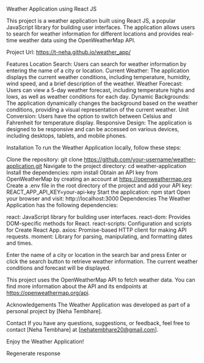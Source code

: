 Weather Application using React JS


This project is a weather application built using React JS, a popular JavaScript library for building user interfaces. The application allows users to search for weather information for different locations and provides real-time weather data using the OpenWeatherMap API.

Project Url: https://t-neha.github.io/weather_app/

Features
Location Search: Users can search for weather information by entering the name of a city or location.
Current Weather: The application displays the current weather conditions, including temperature, humidity, wind speed, and a brief description of the weather.
Weather Forecast: Users can view a 5-day weather forecast, including temperature highs and lows, as well as weather conditions for each day.
Dynamic Backgrounds: The application dynamically changes the background based on the weather conditions, providing a visual representation of the current weather.
Unit Conversion: Users have the option to switch between Celsius and Fahrenheit for temperature display.
Responsive Design: The application is designed to be responsive and can be accessed on various devices, including desktops, tablets, and mobile phones.



Installation
To run the Weather Application locally, follow these steps:

Clone the repository: git clone https://github.com/your-username/weather-application.git
Navigate to the project directory: cd weather-application
Install the dependencies: npm install
Obtain an API key from OpenWeatherMap by creating an account at https://openweathermap.org
Create a .env file in the root directory of the project and add your API key: REACT_APP_API_KEY=your-api-key
Start the application: npm start
Open your browser and visit: http://localhost:3000
Dependencies
The Weather Application has the following dependencies:

react: JavaScript library for building user interfaces.
react-dom: Provides DOM-specific methods for React.
react-scripts: Configuration and scripts for Create React App.
axios: Promise-based HTTP client for making API requests.
moment: Library for parsing, manipulating, and formatting dates and times.

Enter the name of a city or location in the search bar and press Enter or click the search button to retrieve weather information.
The current weather conditions and forecast will be displayed.

This project uses the OpenWeatherMap API to fetch weather data. You can find more information about the API and its endpoints at https://openweathermap.org/api.


Acknowledgements
The Weather Application was developed as part of a personal project by [Neha Tembhare].

Contact
If you have any questions, suggestions, or feedback, feel free to contact [Neha Tembhare] at [nehatembhare20@gmail.com].

Enjoy the Weather Application!

Regenerate response

